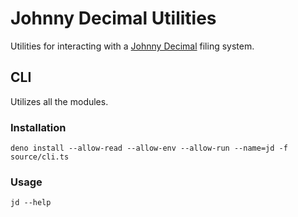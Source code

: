 # Johnny Decimal Utilities

Utilities for interacting with a [Johnny Decimal](https://johnnydecimal.com/)
filing system.

## CLI

Utilizes all the modules.

### Installation

```
deno install --allow-read --allow-env --allow-run --name=jd -f source/cli.ts
```

### Usage

```
jd --help
```
